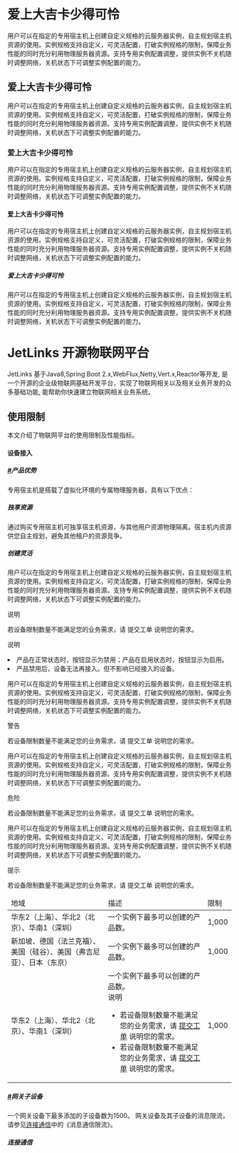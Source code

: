 # 爱上大吉卡少得可怜
用户可以在指定的专用宿主机上创建自定义规格的云服务器实例，自主规划宿主机资源的使用。实例规格支持自定义，可灵活配置，打破实例规格的限制，保障业务性能的同时充分利用物理服务器资源。支持专用实例配置调整，提供实例不关机随时调整网络，关机状态下可调整实例配置的能力。
## 爱上大吉卡少得可怜
用户可以在指定的专用宿主机上创建自定义规格的云服务器实例，自主规划宿主机资源的使用。实例规格支持自定义，可灵活配置，打破实例规格的限制，保障业务性能的同时充分利用物理服务器资源。支持专用实例配置调整，提供实例不关机随时调整网络，关机状态下可调整实例配置的能力。
### 爱上大吉卡少得可怜
用户可以在指定的专用宿主机上创建自定义规格的云服务器实例，自主规划宿主机资源的使用。实例规格支持自定义，可灵活配置，打破实例规格的限制，保障业务性能的同时充分利用物理服务器资源。支持专用实例配置调整，提供实例不关机随时调整网络，关机状态下可调整实例配置的能力。
#### 爱上大吉卡少得可怜
用户可以在指定的专用宿主机上创建自定义规格的云服务器实例，自主规划宿主机资源的使用。实例规格支持自定义，可灵活配置，打破实例规格的限制，保障业务性能的同时充分利用物理服务器资源。支持专用实例配置调整，提供实例不关机随时调整网络，关机状态下可调整实例配置的能力。
##### 爱上大吉卡少得可怜
用户可以在指定的专用宿主机上创建自定义规格的云服务器实例，自主规划宿主机资源的使用。实例规格支持自定义，可灵活配置，打破实例规格的限制，保障业务性能的同时充分利用物理服务器资源。支持专用实例配置调整，提供实例不关机随时调整网络，关机状态下可调整实例配置的能力。

# JetLinks 开源物联网平台
JetLinks 基于Java8,Spring Boot 2.x,WebFlux,Netty,Vert.x,Reactor等开发, 是一个开源的企业级物联网基础开发平台，实现了物联网相关以及相关业务开发的众多基础功能, 能帮助你快速建立物联网相关业务系统。

## 使用限制

<span class='font-size-18'>本文介绍了物联网平台的使用限制及性能指标。</span>

#### 设备接入

##### [#]()产品优势

专用宿主机是搭载了虚拟化环境的专属物理服务器，具有以下优点：

##### 独享资源

通过购买专用宿主机可独享宿主机资源，与其他用户资源物理隔离。宿主机内资源供您自主规划，避免其他租户的资源竞争。

##### 创建灵活

用户可以在指定的专用宿主机上创建自定义规格的云服务器实例，自主规划宿主机资源的使用。实例规格支持自定义，可灵活配置，打破实例规格的限制，保障业务性能的同时充分利用物理服务器资源。支持专用实例配置调整，提供实例不关机随时调整网络，关机状态下可调整实例配置的能力。

<div class='explanation primary'>
  <p class='explanation-title-warp'>
    <span class='iconfont icon-bangzhu explanation-icon'></span>
    <span class='explanation-title font-weight'>说明</span>
  </p>

  若设备限制数量不能满足您的业务需求，请
  <a>提交工单</a>
  说明您的需求。

</div>

<div class='explanation primary'>
  <p class='explanation-title-warp'>
    <span class='iconfont icon-bangzhu explanation-icon'></span>
    <span class='explanation-title font-weight'>说明</span>
  </p>

  <li>产品在正常状态时，按钮显示为禁用；产品在启用状态时，按钮显示为启用。</li>
  <li>产品禁用后，设备无法再接入。但不影响已经接入的设备。</li>

</div>


 

用户可以在指定的专用宿主机上创建自定义规格的云服务器实例，自主规划宿主机资源的使用。实例规格支持自定义，可灵活配置，打破实例规格的限制，保障业务性能的同时充分利用物理服务器资源。支持专用实例配置调整，提供实例不关机随时调整网络，关机状态下可调整实例配置的能力。

<div class='explanation warning'>
  <p class='explanation-title-warp'>
    <span class='iconfont icon-jinggao explanation-icon'></span>
    <span class='explanation-title font-weight'>警告</span>
  </p>

  若设备限制数量不能满足您的业务需求，请
  <a>提交工单</a>
  说明您的需求。

</div>

用户可以在指定的专用宿主机上创建自定义规格的云服务器实例，自主规划宿主机资源的使用。实例规格支持自定义，可灵活配置，打破实例规格的限制，保障业务性能的同时充分利用物理服务器资源。支持专用实例配置调整，提供实例不关机随时调整网络，关机状态下可调整实例配置的能力。

<div class='explanation error'>
  <p class='explanation-title-warp'>
    <span class='iconfont icon-jinggao explanation-icon'></span>
    <span class='explanation-title font-weight'>危险</span>
  </p>

  若设备限制数量不能满足您的业务需求，请
  <a>提交工单</a>
  说明您的需求。

</div>

用户可以在指定的专用宿主机上创建自定义规格的云服务器实例，自主规划宿主机资源的使用。实例规格支持自定义，可灵活配置，打破实例规格的限制，保障业务性能的同时充分利用物理服务器资源。支持专用实例配置调整，提供实例不关机随时调整网络，关机状态下可调整实例配置的能力。

<div class='explanation info'>
  <p class='explanation-title-warp'> 
    <span class='iconfont icon-tishi explanation-icon'></span>
    <span class='explanation-title font-weight'>提示</span>
  </p>

  若设备限制数量不能满足您的业务需求，请
  <a>提交工单</a>
  说明您的需求。

</div>

<table class='table'>
        <thead>
            <tr>
              <td>地域</td>
              <td>描述</td>
              <td>限制</td>
            </tr>
        </thead>
        <tbody>
          <tr>
            <td>华东2（上海）、华北2（北京）、华南1（深圳）</td>
            <td>一个实例下最多可以创建的产品数。</td>
            <td>1,000</td>
          </tr>
          <tr>
            <td>新加坡、德国（法兰克福）、美国（硅谷）、美国（弗吉尼亚）、日本（东京）</td>
            <td>一个实例下最多可以创建的产品数。</td>
            <td>1,000</td>
          </tr>
          <tr>
            <td>华东2（上海）、华北2（北京）、华南1（深圳）</td>
            <td>一个实例下最多可以创建的产品数。
              <div class='explanation info no-border'>
    <span class='explanation-title font-weight'>说明</span>
    <ul>
      <li>
      若设备限制数量不能满足您的业务需求，请
        <a href='#'>提交工单</a>
        说明您的需求。
      </li>
            <li>
      若设备限制数量不能满足您的业务需求，请
        <a href='#'>提交工单</a>
        说明您的需求。
      </li>
    </ul>
  </div></td>
            <td>1,000</td>
          </tr>
        </tbody>
      </table>

##### [#]()网关子设备

一个网关设备下最多添加的子设备数为1500。 网关设备及其子设备的消息限流，请参见[连接通信]()中的《消息通信限流》。

##### 连接通信
